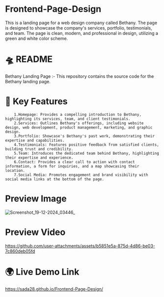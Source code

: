 

# Frontend-Page-Design 
This is a landing page for a web design company called Bethany. The page is designed to showcase the company's services, portfolio, testimonials, and team. The page is clean, modern, and professional in design, utilizing a green and white color scheme.

# 🛸 README 

Bethany Landing Page :- 
This repository contains the source code for the Bethany landing page.

# 🚀 Key Features 

        1.Homepage: Provides a compelling introduction to Bethany, highlighting its services, team, and client testimonials.
        2.Services: Outlines Bethany's offerings, including website design, web development, product management, marketing, and graphic design.
        3.Portfolio: Showcase's Bethany's past work, demonstrating their expertise and capabilities.
        4.Testimonials: Features positive feedback from satisfied clients, building trust and credibility.
        5.Team: Introduces the dedicated team behind Bethany, highlighting their expertise and experience.
        6.Contact: Provides a clear call to action with contact information, a form for inquiries, and a map showcasing their location.
        7.Social Media: Promotes engagement and brand visibility with social media links at the bottom of the page.

# Preview Image
![Screenshot_19-12-2024_03446_](https://github.com/user-attachments/assets/17b4c495-f798-4b33-8dcf-8bb1c5daae28)

# Preview Video

https://github.com/user-attachments/assets/b5851e5a-875d-4d86-be03-7c860deb05fd

 # 🌍 Live Demo Link
 
 https://sada28.github.io/Frontend-Page-Design/
 

 

